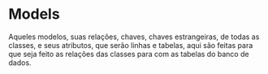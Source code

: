 # Models

Aqueles modelos, suas relações, chaves, chaves estrangeiras, de todas as classes, 
e seus atributos, que serão linhas e tabelas, aqui são feitas para que seja 
feito as relações das classes para com as tabelas do banco de dados.